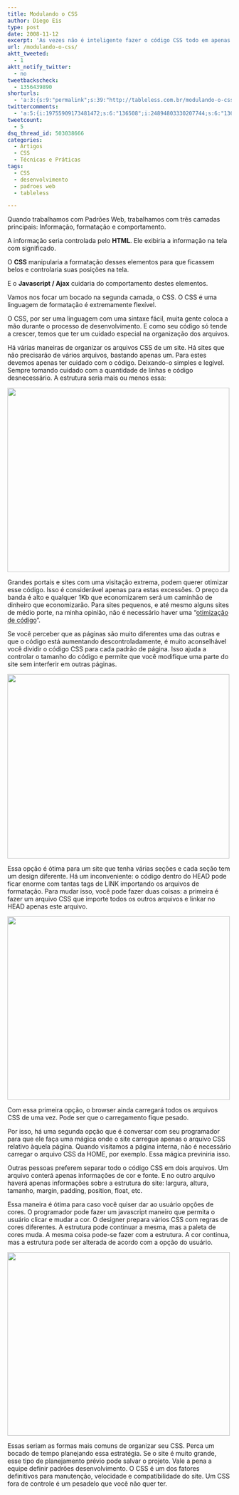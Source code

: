 ```yaml
---
title: Modulando o CSS
author: Diego Eis
type: post
date: 2008-11-12
excerpt: 'As vezes não é inteligente fazer o código CSS todo em apenas um arquivo CSS. É aí que entra a modularização do CSS. '
url: /modulando-o-css/
aktt_tweeted:
  - 1
aktt_notify_twitter:
  - no
tweetbackscheck:
  - 1356439890
shorturls:
  - 'a:3:{s:9:"permalink";s:39:"http://tableless.com.br/modulando-o-css";s:7:"tinyurl";s:26:"http://tinyurl.com/4234zmo";s:4:"isgd";s:19:"http://is.gd/coxXlO";}'
twittercomments:
  - 'a:5:{i:19755909173481472;s:6:"136508";i:24894803330207744;s:6:"136671";i:104183957406498817;s:7:"retweet";i:104183163777069057;s:7:"retweet";i:104182941319573504;s:7:"retweet";}'
tweetcount:
  - 5
dsq_thread_id: 503038666
categories:
  - Artigos
  - CSS
  - Técnicas e Práticas
tags:
  - CSS
  - desenvolvimento
  - padroes web
  - tableless

---
```

Quando trabalhamos com Padrões Web, trabalhamos com três camadas principais: Informação, formatação e comportamento.
  
A informação seria controlada pelo **HTML**. Ele exibiria a informação na tela com significado.
  
O **CSS** manipularia a formatação desses elementos para que ficassem belos e controlaria suas posições na tela.
  
E o **Javascript / Ajax** cuidaria do comportamento destes elementos.
  
<!--more-->


  
Vamos nos focar um bocado na segunda camada, o CSS. O CSS é uma linguagem de formatação é extremamente flexível.
  
O CSS, por ser uma linguagem com uma sintaxe fácil, muita gente coloca a mão durante o processo de desenvolvimento. E como seu código só tende a crescer, temos que ter um cuidado especial na organização dos arquivos.

Há várias maneiras de organizar os arquivos CSS de um site. Há sites que não precisarão de vários arquivos, bastando apenas um. Para estes devemos apenas ter cuidado com o código. Deixando-o simples e legível. Sempre tomando cuidado com a quantidade de linhas e código desnecessário. A estrutura seria mais ou menos essa:

[<img class="alignnone size-full wp-image-1035" title="Um CSS para todo o site" src="http://tableless.com.br/uploads/2008/11/umcss.jpg" alt="" width="499" height="414" srcset="uploads/2008/11/umcss.jpg 574w, uploads/2008/11/umcss-300x248.jpg 300w" sizes="(max-width: 499px) 100vw, 499px" />][1]

Grandes portais e sites com uma visitação extrema, podem querer otimizar esse código. Isso é considerável apenas para estas excessões. O preço da banda é alto e qualquer 1Kb que economizarem será um caminhão de dinheiro que economizarão. Para sites pequenos, e até mesmo alguns sites de médio porte, na minha opinião, não é necessário haver uma &#8220;[otimização de código][2]&#8220;.

Se você perceber que as páginas são muito diferentes uma das outras e que o código está aumentando descontroladamente, é muito aconselhável você dividir o código CSS para cada padrão de página. Isso ajuda a controlar o tamanho do código e permite que você modifique uma parte do site sem interferir em outras páginas.

[<img class="alignnone size-full wp-image-1034" title="Um arquivo para cada padrão" src="http://tableless.com.br/uploads/2008/11/umcss-padrao.jpg" alt="" width="499" height="414" srcset="uploads/2008/11/umcss-padrao.jpg 574w, uploads/2008/11/umcss-padrao-300x248.jpg 300w" sizes="(max-width: 499px) 100vw, 499px" />][3]

Essa opção é ótima para um site que tenha várias seções e cada seção tem um design diferente. Há um inconveniente: o código dentro do HEAD pode ficar enorme com tantas tags de LINK importando os arquivos de formatação. Para mudar isso, você pode fazer duas coisas: a primeira é fazer um arquivo CSS que importe todos os outros arquivos e linkar no HEAD apenas este arquivo.

[<img class="alignnone size-full wp-image-1033" title="Um arquivo CSS importando vários" src="http://tableless.com.br/uploads/2008/11/importando-todos.jpg" alt="" width="500" height="412" srcset="uploads/2008/11/importando-todos.jpg 577w, uploads/2008/11/importando-todos-300x247.jpg 300w" sizes="(max-width: 500px) 100vw, 500px" />][4]

Com essa primeira opção, o browser ainda carregará todos os arquivos CSS de uma vez. Pode ser que o carregamento fique pesado.
  
Por isso, há uma segunda opção que é conversar com seu programador para que ele faça uma mágica onde o site carregue apenas o arquivo CSS relativo àquela página. Quando visitamos a página interna, não é necessário carregar o arquivo CSS da HOME, por exemplo. Essa mágica previniria isso.

Outras pessoas preferem separar todo o código CSS em dois arquivos. Um arquivo conterá apenas informações de cor e fonte. E no outro arquivo haverá apenas informações sobre a estrutura do site: largura, altura, tamanho, margin, padding, position, float, etc.
  
Essa maneira é ótima para caso você quiser dar ao usuário opções de cores. O programador pode fazer um javascript maneiro que permita o usuário clicar e mudar a cor. O designer prepara vários CSS com regras de cores diferentes. A estrutura pode continuar a mesma, mas a paleta de cores muda. A mesma coisa pode-se fazer com a estrutura. A cor continua, mas a estrutura pode ser alterada de acordo com a opção do usuário.

[<img class="alignnone size-full wp-image-1032" title="Um css para estrutura e outro para cor" src="http://tableless.com.br/uploads/2008/11/estrutura-cor.jpg" alt="" width="500" height="412" srcset="uploads/2008/11/estrutura-cor.jpg 577w, uploads/2008/11/estrutura-cor-300x247.jpg 300w" sizes="(max-width: 500px) 100vw, 500px" />][5]

Essas seriam as formas mais comuns de organizar seu CSS. Perca um bocado de tempo planejando essa estratégia. Se o site é muito grande, esse tipo de planejamento prévio pode salvar o projeto. Vale a pena a equipe definir padrões desenvolvimento. O CSS é um dos fatores definitivos para manutenção, velocidade e compatibilidade do site. Um CSS fora de controle é um pesadelo que você não quer ter.

 [1]: http://tableless.com.br/uploads/2008/11/umcss.jpg
 [2]: http://tableless.com.br/nao-otimize-seu-codigo
 [3]: http://tableless.com.br/uploads/2008/11/umcss-padrao.jpg
 [4]: http://tableless.com.br/uploads/2008/11/importando-todos.jpg
 [5]: http://tableless.com.br/uploads/2008/11/estrutura-cor.jpg